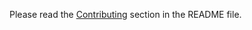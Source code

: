 Please read the [Contributing](https://github.com/FaceInCake/ThePrincipleApp#contributing) section in the README file.
